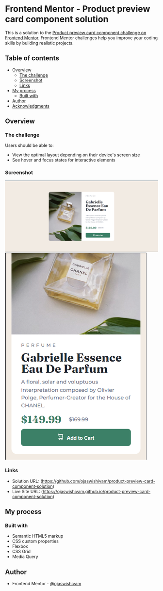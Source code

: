 # Frontend Mentor - Product preview card component solution

This is a solution to the [Product preview card component challenge on Frontend Mentor](https://www.frontendmentor.io/challenges/product-preview-card-component-GO7UmttRfa). Frontend Mentor challenges help you improve your coding skills by building realistic projects. 

## Table of contents

- [Overview](#overview)
  - [The challenge](#the-challenge)
  - [Screenshot](#screenshot)
  - [Links](#links)
- [My process](#my-process)
  - [Built with](#built-with)
- [Author](#author)
- [Acknowledgments](#acknowledgments)

## Overview

### The challenge

Users should be able to:

- View the optimal layout depending on their device's screen size
- See hover and focus states for interactive elements

### Screenshot

![](./screenshot1.png)
![](./screenshot2.png)


### Links

- Solution URL: (https://github.com/ojaswishivam/product-preview-card-component-solution)
- Live Site URL: (https://ojaswishivam.github.io/product-preview-card-component-solution)

## My process

### Built with

- Semantic HTML5 markup
- CSS custom properties
- Flexbox
- CSS Grid
- Media Query


## Author

- Frontend Mentor - [@ojaswishivam](https://www.frontendmentor.io/profile/ojaswishivam)
